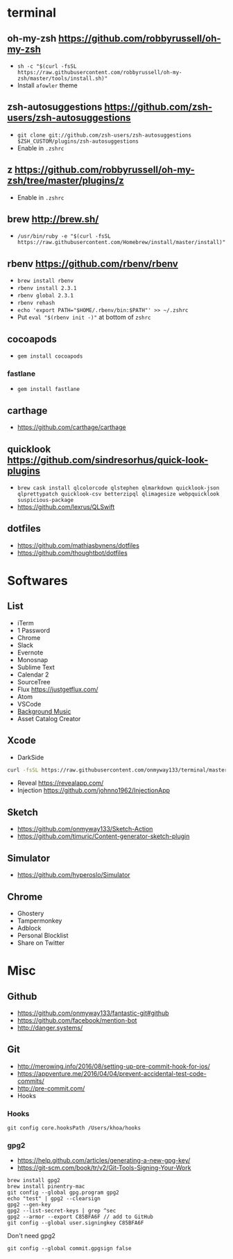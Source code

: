 # terminal

## oh-my-zsh https://github.com/robbyrussell/oh-my-zsh

- `sh -c "$(curl -fsSL https://raw.githubusercontent.com/robbyrussell/oh-my-zsh/master/tools/install.sh)"`
- Install `afowler` theme

## zsh-autosuggestions https://github.com/zsh-users/zsh-autosuggestions

- `git clone git://github.com/zsh-users/zsh-autosuggestions $ZSH_CUSTOM/plugins/zsh-autosuggestions`
- Enable in `.zshrc`

## z https://github.com/robbyrussell/oh-my-zsh/tree/master/plugins/z

- Enable in `.zshrc`

## brew http://brew.sh/

- `/usr/bin/ruby -e "$(curl -fsSL https://raw.githubusercontent.com/Homebrew/install/master/install)"`

## rbenv https://github.com/rbenv/rbenv

- `brew install rbenv`
- `rbenv install 2.3.1`
- `rbenv global 2.3.1`
- `rbenv rehash`
- `echo 'export PATH="$HOME/.rbenv/bin:$PATH"' >> ~/.zshrc`
- Put `eval "$(rbenv init -)"` at bottom of `zshrc`

## cocoapods

- `gem install cocoapods`

### fastlane

- `gem install fastlane`

## carthage

- https://github.com/carthage/carthage

## quicklook https://github.com/sindresorhus/quick-look-plugins

- `brew cask install qlcolorcode qlstephen qlmarkdown quicklook-json qlprettypatch quicklook-csv betterzipql qlimagesize webpquicklook suspicious-package`
- https://github.com/lexrus/QLSwift

## dotfiles

- https://github.com/mathiasbynens/dotfiles
- https://github.com/thoughtbot/dotfiles

# Softwares

## List

- iTerm
- 1 Password
- Chrome
- Slack
- Evernote
- Monosnap
- Sublime Text
- Calendar 2
- SourceTree
- Flux https://justgetflux.com/
- Atom
- VSCode
- [Background Music](https://github.com/kyleneideck/BackgroundMusic)
- Asset Catalog Creator

## Xcode

- DarkSide

```sh
curl -fsSL https://raw.githubusercontent.com/onmyway133/terminal/master/themes/Xcode/install.sh | sh
```

- Reveal https://revealapp.com/
- Injection https://github.com/johnno1962/InjectionApp

## Sketch

- https://github.com/onmyway133/Sketch-Action
- https://github.com/timuric/Content-generator-sketch-plugin

## Simulator

- https://github.com/hyperoslo/Simulator

## Chrome

- Ghostery
- Tampermonkey
- Adblock
- Personal Blocklist
- Share on Twitter

# Misc

## Github

- https://github.com/onmyway133/fantastic-git#github
- https://github.com/facebook/mention-bot
- http://danger.systems/


## Git

- http://merowing.info/2016/08/setting-up-pre-commit-hook-for-ios/
- https://appventure.me/2016/04/04/prevent-accidental-test-code-commits/
- http://pre-commit.com/
- Hooks

### Hooks

```
git config core.hooksPath /Users/khoa/hooks
```

### gpg2

- https://help.github.com/articles/generating-a-new-gpg-key/
- https://git-scm.com/book/tr/v2/Git-Tools-Signing-Your-Work

```
brew install gpg2
brew install pinentry-mac
git config --global gpg.program gpg2
echo "test" | gpg2 --clearsign
gpg2 --gen-key
gpg2 --list-secret-keys | grep ^sec
gpg2 --armor --export C85BFA6F // add to GitHub
git config --global user.signingkey C85BFA6F
```

Don't need gpg2

```
git config --global commit.gpgsign false
```
